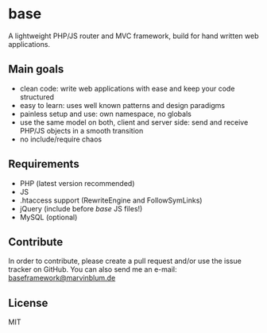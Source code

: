 # base

A lightweight PHP/JS router and MVC framework, build for hand written web applications.

## Main goals

* clean code: write web applications with ease and keep your code structured
* easy to learn: uses well known patterns and design paradigms
* painless setup and use: own namespace, no globals
* use the same model on both, client and server side: send and receive PHP/JS objects in a smooth transition
* no include/require chaos

## Requirements

* PHP (latest version recommended)
* JS
* .htaccess support (RewriteEngine and FollowSymLinks)
* jQuery (include before *base* JS files!)
* MySQL (optional)

## Contribute

In order to contribute, please create a pull request and/or use the issue tracker on GitHub. You can also send me an e-mail: baseframework@marvinblum.de

## License

MIT
